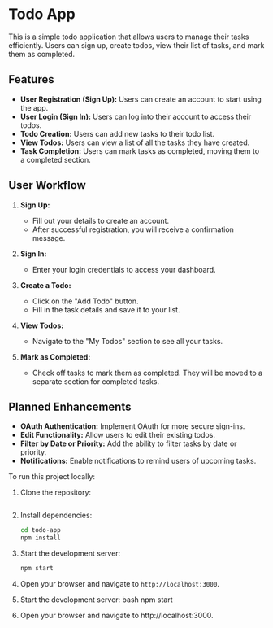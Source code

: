 # Todo App

This is a simple todo application that allows users to manage their tasks efficiently. Users can sign up, create todos, view their list of tasks, and mark them as completed.

## Features

- **User Registration (Sign Up):** Users can create an account to start using the app.
- **User Login (Sign In):** Users can log into their account to access their todos.
- **Todo Creation:** Users can add new tasks to their todo list.
- **View Todos:** Users can view a list of all the tasks they have created.
- **Task Completion:** Users can mark tasks as completed, moving them to a completed section.

## User Workflow

1. **Sign Up:**
   - Fill out your details to create an account.
   - After successful registration, you will receive a confirmation message.

2. **Sign In:**
   - Enter your login credentials to access your dashboard.

3. **Create a Todo:**
   - Click on the "Add Todo" button.
   - Fill in the task details and save it to your list.

4. **View Todos:**
   - Navigate to the "My Todos" section to see all your tasks.

5. **Mark as Completed:**
   - Check off tasks to mark them as completed. They will be moved to a separate section for completed tasks.

## Planned Enhancements

- **OAuth Authentication:** Implement OAuth for more secure sign-ins.
- **Edit Functionality:** Allow users to edit their existing todos.
- **Filter by Date or Priority:** Add the ability to filter tasks by date or priority.
- **Notifications:** Enable notifications to remind users of upcoming tasks.

To run this project locally:

1. Clone the repository:
   ```bash
   
   ```
2. Install dependencies:
   ```bash
   cd todo-app
   npm install
   ```
3. Start the development server:
   ```bash
   npm start
   ```
4. Open your browser and navigate to `http://localhost:3000`.

   
3. Start the development server:
   bash
   npm start
   
4. Open your browser and navigate to http://localhost:3000.
